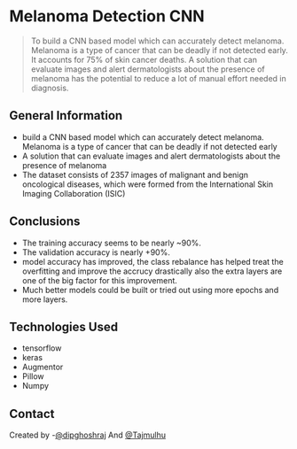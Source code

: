 # Melanoma Detection CNN
> To build a CNN based model which can accurately detect melanoma. Melanoma is a type of cancer that can be deadly if not detected early. It accounts for 75% of skin cancer deaths. A solution that can evaluate images and alert dermatologists about the presence of melanoma has the potential to reduce a lot of manual effort needed in diagnosis.


<!-- You can include any other section that is pertinent to your problem -->

## General Information
- build a CNN based model which can accurately detect melanoma. Melanoma is a type of cancer that can be deadly if not detected early
- A solution that can evaluate images and alert dermatologists about the presence of melanoma
- The dataset consists of 2357 images of malignant and benign oncological diseases, which were formed from the International Skin Imaging Collaboration (ISIC)

<!-- You don't have to answer all the questions - just the ones relevant to your project. -->

## Conclusions
- The training accuracy seems to be nearly ~90%.
- The validation accuracy is nearly +90%.
- model accuracy has improved, the class rebalance has helped treat the overfitting and improve the accrucy drastically also the extra layers are one of the big factor for this improvement.
- Much better models could be built or tried out using more epochs and more layers.

<!-- You don't have to answer all the questions - just the ones relevant to your project. -->


## Technologies Used
- tensorflow
- keras
- Augmentor
- Pillow
- Numpy

<!-- As the libraries versions keep on changing, it is recommended to mention the version of library used in this project -->



## Contact
Created by -[@dipghoshraj](https://github.com/dipghoshraj) And [@Tajmulhu](https://github.com/Tajmulhu)


<!-- Optional -->
<!-- ## License -->
<!-- This project is open source and available under the [... License](). -->

<!-- You don't have to include all sections - just the one's relevant to your project -->